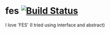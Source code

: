 # fes [![Build Status](https://travis-ci.org/kin29/fes.svg?branch=master)](https://travis-ci.org/kin29/fes)
I love 'FES' (I tried using interface and abstract)
